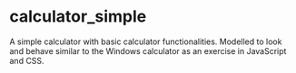# calculator_simple
 A simple calculator with basic calculator functionalities. Modelled to look and behave similar to the Windows calculator as an exercise in JavaScript and CSS.
